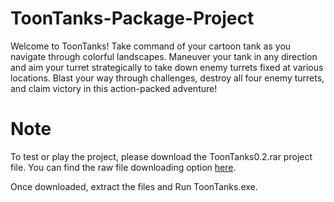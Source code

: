 # ToonTanks-Package-Project
 Welcome to ToonTanks! Take command of your cartoon tank as you navigate through colorful landscapes. Maneuver your tank in any direction and aim your turret strategically to take down enemy turrets fixed at various locations. Blast your way through challenges, destroy all four enemy turrets, and claim victory in this action-packed adventure!

# Note
To test or play the project, please download the ToonTanks0.2.rar project file. You can find the raw file downloading option [here](https://media.githubusercontent.com/media/Devesh5757/ToonTanks-Package-Project/main/ToonTanks0.2.rar?download=true&token=AVL56IN2GJRFCATEZQHVOQDGDOFDW).

Once downloaded, extract the files and Run ToonTanks.exe.
